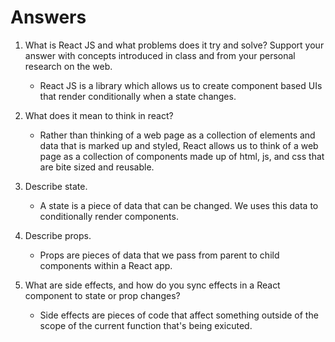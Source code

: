 # Answers

1. What is React JS and what problems does it try and solve? Support your answer with concepts introduced in class and from your personal research on the web.

   - React JS is a library which allows us to create component based UIs that render conditionally when a state changes.

1. What does it mean to think in react?

   - Rather than thinking of a web page as a collection of elements and data that is marked up and styled, React allows us to think of a web page as a collection of components made up of html, js, and css that are bite sized and reusable.

1. Describe state.

   - A state is a piece of data that can be changed. We uses this data to conditionally render components.

1. Describe props.

   - Props are pieces of data that we pass from parent to child components within a React app.

1. What are side effects, and how do you sync effects in a React component to state or prop changes?

   - Side effects are pieces of code that affect something outside of the scope of the current function that's being exicuted.
